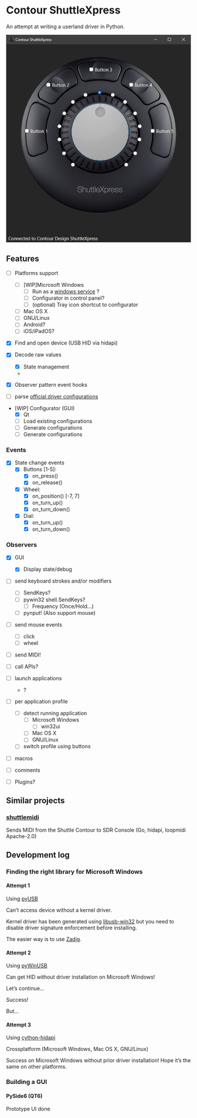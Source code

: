 Contour ShuttleXpress
=====================

An attempt at writing a userland driver in Python.

![GUI prototype](GUIprototype.png)

Features
--------

- [ ] Platforms support
    - [ ] [WIP]Microsoft Windows
        - [ ] Run as a [windows service](http://thepythoncorner.com/dev/how-to-create-a-windows-service-in-python/) ?
        - [ ] Configurator in control panel?
        - [ ] (optional) Tray icon shortcut to configurator
    - [ ] Mac OS X
    - [ ] GNU/Linux
    - [ ] Android?
    - [ ] iOS/iPadOS?

- [x] Find and open device (USB HID via hidapi)

- [x] Decode raw values
    - [x] State management
    -
- [x] Observer pattern event hooks

- [ ] parse [official driver configurations](https://contourdesign.fr/support/windows-shuttle-settings/)

- [WIP] Configurator (GUI)
    - [x] Qt
    - [ ] Load existing configurations
    - [ ] Generate configurations
    - [ ] Generate configurations

### Events

- [x] State change events
    - [x] Buttons [1-5]:
        - [x] on_press()
        - [x] on_release()
    - [x] Wheel:
        - [x] on_position() [-7, 7]
        - [x] on_turn_up()
        - [x] on_turn_down()
    - [x] Dial:
        - [x] on_turn_up()
        - [x] on_turn_down()

### Observers

- [x] GUI
    - [x] Display state/debug

- [ ] send keyboard strokes and/or modifiers
    - [ ] SendKeys?
    - [ ] pywin32 shell.SendKeys?
        - [ ] Frequency (Once/Hold…)
    - [ ] pynput! (Also support mouse)

- [ ] send mouse events
    - [ ] click
    - [ ] wheel

- [ ] send MIDI!

- [ ] call APIs?

- [ ] launch applications
    - ?

- [ ] per application profile
    - [ ] detect running application
        - [ ] Microsoft Windows
            - [ ] win32ui
        - [ ] Mac OS X
        - [ ] GNU/Linux
    - [ ] switch profile using buttons

- [ ] macros

- [ ] comments

- [ ] Plugins?

Similar projects
----------------

### [shuttlemidi](https://github.com/dg1psi/shuttlemidi)

Sends MIDI from the Shuttle Contour to SDR Console (Go, hidapi, loopmidi Apache-2.0)


Development log
---------------

### Finding the right library for Microsoft Windows

#### Attempt 1

Using [pyUSB](https://pypi.org/project/pyusb/)

Can’t access device without a kernel driver.

Kernel driver has been generated using [libusb-win32](https://sourceforge.net/projects/libusb-win32/) but you need to 
disable driver signature enforcement before installing.

The easier way is to use [Zadig](https://zadig.akeo.ie/).

#### Attempt 2

Using [pyWinUSB](https://pypi.org/project/pywinusb/)

Can get HID without driver installation on Microsoft Windows!

Let’s continue…

Success!

But...

#### Attempt 3

Using [cython-hidapi](https://pypi.org/project/hidapi/)

Crossplatform (Microsoft Windows, Mac OS X, GNU/Linux)

Success on Microsoft Windows without prior driver installation!
Hope it’s the same on other platforms.

### Building a GUI

#### PySide6 (QT6)

Prototype UI done